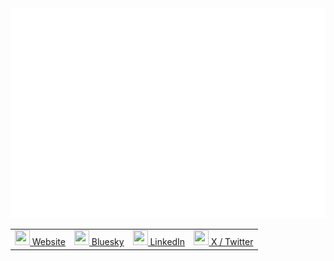 <a href="https://jmlweb.es" style="display: block; width: 100%;">
  <img src="profile.svg" alt="Click to view profile" />
</a>

<table align="center">
  <tr>
    <td>
<a href="https://jmlweb.es/en" class="btn">
    <img height="24" width="24" src="https://cdn.simpleicons.org/astro" /> Website
  </a>
    </td>
    <td>
<a href="https://bsky.app/profile/jmlweb.bsky.social" class="btn">
    <img height="24" width="24" src="https://cdn.simpleicons.org/bluesky" /> Bluesky
  </a>
    </td>
        <td>
  <a href="https://www.linkedin.com/in/josemanuellucas/" class="btn">
    <img height="24" width="24" src="https://cdn.simpleicons.org/linkedin" /> LinkedIn
  </a>
    </td>
            <td>
  <a href="https://x.com/jmlweb" class="btn">
    <img height="24" width="24" src="https://cdn.simpleicons.org/x/333333/eeeeee" /> X / Twitter
  </a>
    </td>
  </tr>
</table>
